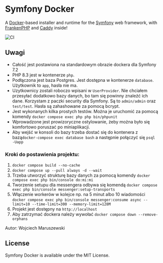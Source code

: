 # Symfony Docker

A [Docker](https://www.docker.com/)-based installer and runtime for the [Symfony](https://symfony.com) web framework,
with [FrankenPHP](https://frankenphp.dev) and [Caddy](https://caddyserver.com/) inside!

![CI](https://github.com/dunglas/symfony-docker/workflows/CI/badge.svg)

## Uwagi

- Całość jest postawiona na standardowym obrazie dockera dla Symfony 7.2
- PHP 8.3 jest w kontenerze `php`.
- Podłączona jest baza Postgres. Jest dostępna w kontenerze `database`. Użytkownik to `app`, hasła nie ma.
- Uzytkownicy zostali roboczo wpisani w `UserProvider`. Nie chciałem przesyłać dodatkowo bazy danych, bo tam się powinny znaleźć ich dane.
  Korzystam z paczki security dla Symfony. Są to `admin/admin` oraz `test/test`. Hasła są zahashowane za pomocą bcrypt.
- Jest wykonanych kilka prostych testów. Można je uruchomić za pomocą komendy `docker compose exec php php bin/phpunit`
- Wprowadzone jest prowizoryczne ostylowanie, żeby można było się komfortowo poruszać po miniaplikacji.
- Aby wejść w konsoli do bazy trzeba dostać się do kontenera z bazą`docker-compose exec database bash` a następnie połączyć się `psql -Uapp`

### Kroki do postawienia projektu:
1. `docker compose build --no-cache`
2. `docker compose up --pull always -d --wait`
3. Trzeba utworzyć strukturę bazy danych za pomocą komendy `docker compose exec php bin/console do:mi:mi`
4. Tworzenie setupu dla messengera odbywa się komendą `docker compose exec php bin/console messenger:setup-transports`
6. Włączenie workerów w kolejce np. na 5 minut albo 10 wiadomości `docker compose exec php bin/console messenger:consume async --limit=10 --time-limit=300 --memory-limit=128M`
4. Projekt jest dostępny na `http://localhost`
5. Aby zatrzymać dockera należy wywołać `docker compose down --remove-orphans`

Autor: Wojciech Maruszewski

## License

Symfony Docker is available under the MIT License.
